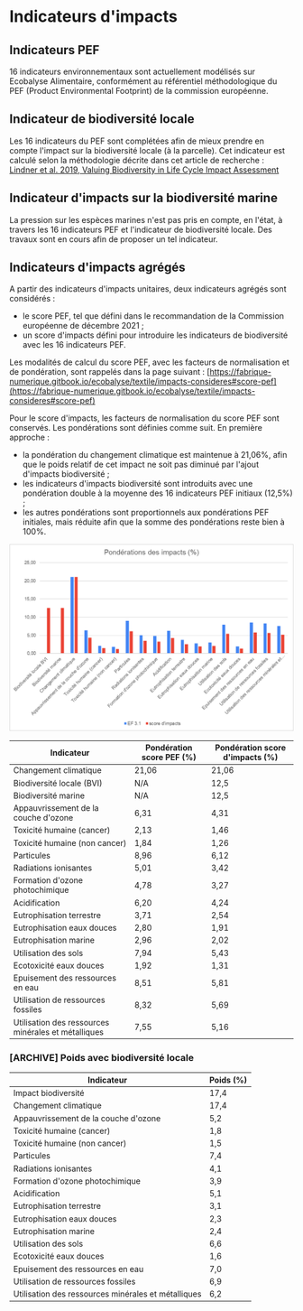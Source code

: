 # Indicateurs d'impacts

## Indicateurs PEF

16 indicateurs environnementaux sont actuellement modélisés sur Ecobalyse Alimentaire, conformément au référentiel méthodologique du PEF (Product Environmental Footprint) de la commission européenne.

## Indicateur de biodiversité locale

Les 16 indicateurs du PEF sont complétées afin de mieux prendre en compte l'impact sur la biodiversité locale (à la parcelle). Cet indicateur est calculé selon la méthodologie décrite dans cet article de recherche : [Lindner et al. 2019, Valuing Biodiversity in Life Cycle Impact Assessment](https://www.researchgate.net/publication/336523544\_Valuing\_Biodiversity\_in\_Life\_Cycle\_Impact\_Assessment)

## Indicateur d'impacts sur la biodiversité marine

La pression sur les espèces marines n'est pas pris en compte, en l'état, à travers les 16 indicateurs PEF et l'indicateur de biodiversité locale. Des travaux sont en cours afin de proposer un tel indicateur.

## Indicateurs d'impacts agrégés

A partir des indicateurs d'impacts unitaires, deux indicateurs agrégés sont considérés :&#x20;

* le score PEF, tel que défini dans le recommandation de la Commission européenne de décembre 2021 ;
* un score d'impacts défini pour introduire les indicateurs de biodiversité avec les 16 indicateurs PEF.&#x20;

Les modalités de calcul du score PEF, avec les facteurs de normalisation et de pondération, sont rappelés dans la page suivant : [https://fabrique-numerique.gitbook.io/ecobalyse/textile/impacts-consideres#score-pef](https://fabrique-numerique.gitbook.io/ecobalyse/textile/impacts-consideres#score-pef)

Pour le score d'impacts, les facteurs de normalisation du score PEF sont conservés. Les pondérations sont définies comme suit. En première approche :&#x20;

* la pondération du changement climatique est maintenue à 21,06%, afin que le poids relatif de cet impact ne soit pas diminué par l'ajout d'impacts biodiversité ;
* les indicateurs d'impacts biodiversité sont introduits avec une pondération double à la moyenne des 16 indicateurs PEF initiaux (12,5%) ;
* les autres pondérations sont proportionnels aux pondérations PEF initiales, mais réduite afin que la somme des pondérations reste bien à 100%.

![](<../../.gitbook/assets/image (1) (1).png>)

| Indicateur                                          | Pondération score PEF (%) | Pondération score d'impacts (%) |
| --------------------------------------------------- | ------------------------- | ------------------------------- |
| Changement climatique                               | 21,06                     | 21,06                           |
| Biodiversité locale (BVI)                           | N/A                       | 12,5                            |
| Biodiversité marine                                 | N/A                       | 12,5                            |
| Appauvrissement de la couche d'ozone                | 6,31                      | 4,31                            |
| Toxicité humaine (cancer)                           | 2,13                      | 1,46                            |
| Toxicité humaine (non cancer)                       | 1,84                      | 1,26                            |
| Particules                                          | 8,96                      | 6,12                            |
| Radiations ionisantes                               | 5,01                      | 3,42                            |
| Formation d'ozone photochimique                     | 4,78                      | 3,27                            |
| Acidification                                       | 6,20                      | 4,24                            |
| Eutrophisation terrestre                            | 3,71                      | 2,54                            |
| Eutrophisation eaux douces                          | 2,80                      | 1,91                            |
| Eutrophisation marine                               | 2,96                      | 2,02                            |
| Utilisation des sols                                | 7,94                      | 5,43                            |
| Ecotoxicité eaux douces                             | 1,92                      | 1,31                            |
| Epuisement des ressources en eau                    | 8,51                      | 5,81                            |
| Utilisation de ressources fossiles                  | 8,32                      | 5,69                            |
| Utilisation des ressources minérales et métalliques | 7,55                      | 5,16                            |

### \[ARCHIVE] Poids avec biodiversité locale

| Indicateur                                          | Poids (%) |
| --------------------------------------------------- | --------- |
| Impact biodiversité                                 | 17,4      |
| Changement climatique                               | 17,4      |
| Appauvrissement de la couche d'ozone                | 5,2       |
| Toxicité humaine (cancer)                           | 1,8       |
| Toxicité humaine (non cancer)                       | 1,5       |
| Particules                                          | 7,4       |
| Radiations ionisantes                               | 4,1       |
| Formation d'ozone photochimique                     | 3,9       |
| Acidification                                       | 5,1       |
| Eutrophisation terrestre                            | 3,1       |
| Eutrophisation eaux douces                          | 2,3       |
| Eutrophisation marine                               | 2,4       |
| Utilisation des sols                                | 6,6       |
| Ecotoxicité eaux douces                             | 1,6       |
| Epuisement des ressources en eau                    | 7,0       |
| Utilisation de ressources fossiles                  | 6,9       |
| Utilisation des ressources minérales et métalliques | 6,2       |

